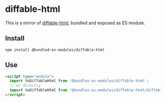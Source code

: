 # diffable-html

This is a mirror of [diffable-html](https://www.npmjs.com/package/diffable-html), bundled and exposed as ES module.

## Install

```
npm install @bundled-es-modules/diffable-html
```

## Use

```html
<script type="module">
  import toDiffableHtml from '@bundles-es-modules/diffable-html';
  // or directly
  import toDiffableHtml from '@bundles-es-modules/diffable-html/diffable-html.js';
</script>
```
